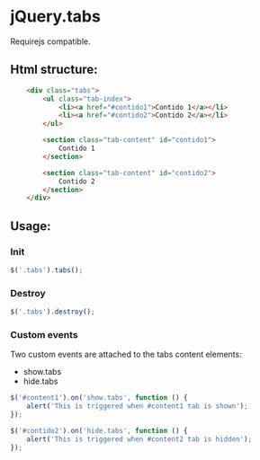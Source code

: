 # jQuery.tabs

Requirejs compatible.

## Html structure:

```html
    <div class="tabs">
        <ul class="tab-index">
            <li><a href="#contido1">Contido 1</a></li>
            <li><a href="#contido2">Contido 2</a></li>
        </ul>

        <section class="tab-content" id="contido1">
            Contido 1
        </section>

        <section class="tab-content" id="contido2">
            Contido 2
        </section>
    </div>
```

## Usage:

### Init
```js
$('.tabs').tabs();
```

### Destroy

```js
$('.tabs').destroy();
```

### Custom events
Two custom events are attached to the tabs content elements:

- show.tabs
- hide.tabs

```js
$('#content1').on('show.tabs', function () {
    alert('This is triggered when #content1 tab is shown');
});

$('#contido2').on('hide.tabs', function () {
    alert('This is triggered when #content2 tab is hidden');
});
```